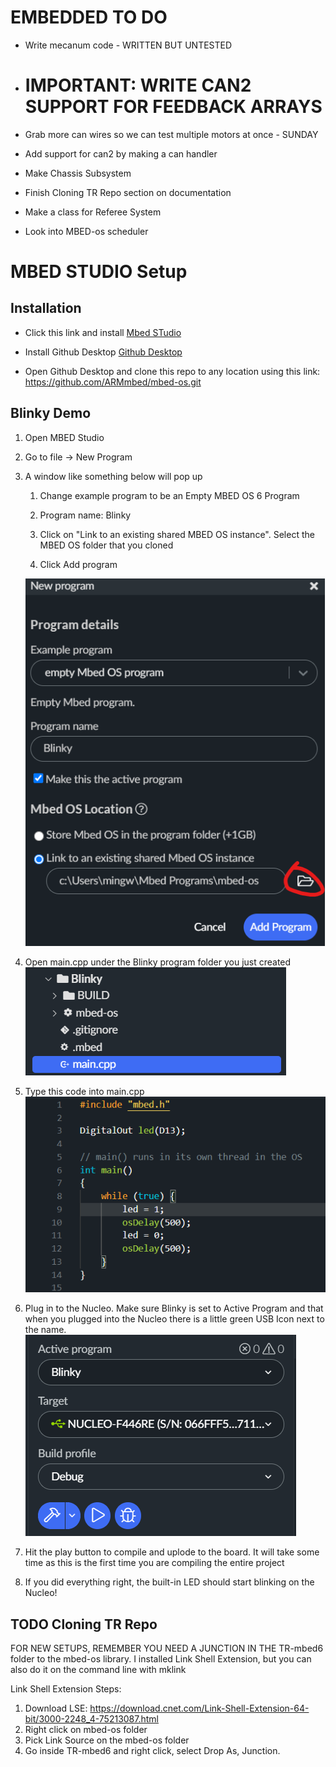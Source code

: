 # EMBEDDED TO DO

- Write mecanum code - WRITTEN BUT UNTESTED

- # IMPORTANT: WRITE CAN2 SUPPORT FOR FEEDBACK ARRAYS

- Grab more can wires so we can test multiple motors at once - SUNDAY 

- Add support for can2 by making a can handler

- Make Chassis Subsystem

- Finish Cloning TR Repo section on documentation

- Make a class for Referee System 

- Look into MBED-os scheduler

# MBED STUDIO Setup

## Installation

- Click this link and install [Mbed STudio](https://os.mbed.com/studio/)

- Install Github Desktop [Github Desktop](https://desktop.github.com/)

- Open Github Desktop and clone this repo to any location using this link: https://github.com/ARMmbed/mbed-os.git

## Blinky Demo

1) Open MBED Studio

2) Go to file -> New Program

3) A window like something below will pop up
   
   1) Change example program to be an Empty MBED OS 6 Program   
   
   2) Program name: Blinky
   
   3) Click on "Link to an existing shared MBED OS instance". Select the MBED OS folder that you cloned 
   
   4) Click Add program
   
   ![](assets/2022-04-09-16-37-36-image.png)

4) Open main.cpp under the Blinky program folder you just created![](assets/2022-04-09-16-42-55-image.png)

5) Type this code into main.cpp![](assets/2022-04-09-16-43-56-image.png)

6) Plug in to the Nucleo. Make sure Blinky is set to Active Program and that when you plugged into the Nucleo there is a little green USB Icon next to the name.![](assets/2022-04-09-16-46-26-image.png)

7) Hit the play button to compile and uplode to the board. It will take some time as this is the first time you are compiling the entire project

8) If you did everything right, the built-in LED should start blinking on the Nucleo!

## TODO Cloning TR Repo

FOR NEW SETUPS, REMEMBER YOU NEED A JUNCTION IN THE TR-mbed6 folder to the mbed-os library.
I installed Link Shell Extension, but you can also do it on the command line with mklink

Link Shell Extension Steps:

1. Download LSE: https://download.cnet.com/Link-Shell-Extension-64-bit/3000-2248_4-75213087.html
2. Right click on mbed-os folder 
3. Pick Link Source on the mbed-os folder
4. Go inside TR-mbed6 and right click, select Drop As, Junction.